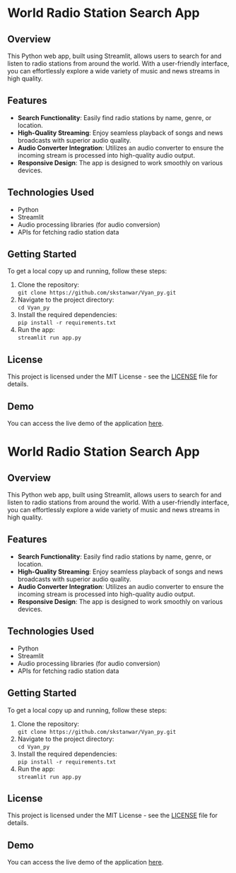 # World Radio Station Search App

## Overview

This Python web app, built using Streamlit, allows users to search for and listen to radio stations from around the world. With a user-friendly interface, you can effortlessly explore a wide variety of music and news streams in high quality.

## Features

- **Search Functionality**: Easily find radio stations by name, genre, or location.
- **High-Quality Streaming**: Enjoy seamless playback of songs and news broadcasts with superior audio quality.
- **Audio Converter Integration**: Utilizes an audio converter to ensure the incoming stream is processed into high-quality audio output.
- **Responsive Design**: The app is designed to work smoothly on various devices.

## Technologies Used

- Python
- Streamlit
- Audio processing libraries (for audio conversion)
- APIs for fetching radio station data

## Getting Started

To get a local copy up and running, follow these steps:

1. Clone the repository:  
   `git clone https://github.com/skstanwar/Vyan_py.git`
2. Navigate to the project directory:  
   `cd Vyan_py`
3. Install the required dependencies:  
   `pip install -r requirements.txt`
4. Run the app:  
   `streamlit run app.py`

## License

This project is licensed under the MIT License - see the [LICENSE](LICENSE) file for details.

## Demo

You can access the live demo of the application [here](https://github.com/skstanwar/Vyan_py).
# World Radio Station Search App

## Overview

This Python web app, built using Streamlit, allows users to search for and listen to radio stations from around the world. With a user-friendly interface, you can effortlessly explore a wide variety of music and news streams in high quality.

## Features

- **Search Functionality**: Easily find radio stations by name, genre, or location.
- **High-Quality Streaming**: Enjoy seamless playback of songs and news broadcasts with superior audio quality.
- **Audio Converter Integration**: Utilizes an audio converter to ensure the incoming stream is processed into high-quality audio output.
- **Responsive Design**: The app is designed to work smoothly on various devices.

## Technologies Used

- Python
- Streamlit
- Audio processing libraries (for audio conversion)
- APIs for fetching radio station data

## Getting Started

To get a local copy up and running, follow these steps:

1. Clone the repository:  
   `git clone https://github.com/skstanwar/Vyan_py.git`
2. Navigate to the project directory:  
   `cd Vyan_py`
3. Install the required dependencies:  
   `pip install -r requirements.txt`
4. Run the app:  
   `streamlit run app.py`

## License

This project is licensed under the MIT License - see the [LICENSE](LICENSE) file for details.

## Demo

You can access the live demo of the application [here](https://github.com/skstanwar/Vyan_py).
